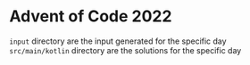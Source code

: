 # Advent of Code 2022
`input` directory are the input generated for the specific day<br>
`src/main/kotlin` directory are the solutions for the specific day<b>